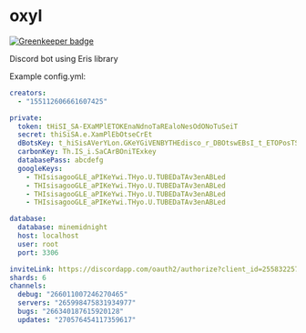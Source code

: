 # oxyl

[![Greenkeeper badge](https://badges.greenkeeper.io/minemidnight/oxyl.svg)](https://greenkeeper.io/)

Discord bot using Eris library

Example config.yml:
```yml
creators:
  - "155112606661607425"

private:
  token: tHiSI_SA-EXaMPlETOKEnaNdnoTaREaloNesOdONoTuSeiT
  secret: thiSiSA.e.XamPlEbOtseCrEt
  dBotsKey: t_hiSisAVerYLon.GKeYGiVENBYTHEdisco_r_DBOtswEBsI_t_ETOPosTSErVErcOuntS.tAtSTothEsite
  carbonKey: Th.IS_i.SaCArBOniTExkey
  databasePass: abcdefg
  googleKeys:
    - THIsisagooGLE_aPIKeYwi.THyo.U.TUBEDaTAv3enABLed
    - THIsisagooGLE_aPIKeYwi.THyo.U.TUBEDaTAv3enABLed
    - THIsisagooGLE_aPIKeYwi.THyo.U.TUBEDaTAv3enABLed
    - THIsisagooGLE_aPIKeYwi.THyo.U.TUBEDaTAv3enABLed

database:
  database: minemidnight
  host: localhost
  user: root
  port: 3306

inviteLink: https://discordapp.com/oauth2/authorize?client_id=255832257519026178&scope=bot&permissions=298183686
shards: 6
channels:
  debug: "266011007246270465"
  servers: "265998475831934977"
  bugs: "266340187615920128"
  updates: "270576454117359617"
```
